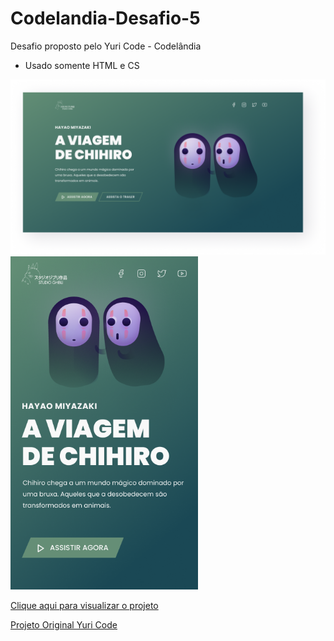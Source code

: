 # Codelandia-Desafio-5

Desafio proposto pelo Yuri Code - Codelândia

- Usado somente HTML e CS

<img src="Studio Ghibli.png" width="1000px"> 

<img src="Studio Ghibli (Mobile).png" width="300px"> 


<a href="https://juliocesarj.github.io/Codelandia-Desafio-5/">Clique aqui para visualizar o projeto</a>

<a href="https://www.figma.com/file/Yb9IBH56g7T1hdIyZ3BMNO/Desafios---Codel%C3%A2ndia?node-id=4261%3A2">Projeto Original Yuri Code</a>
